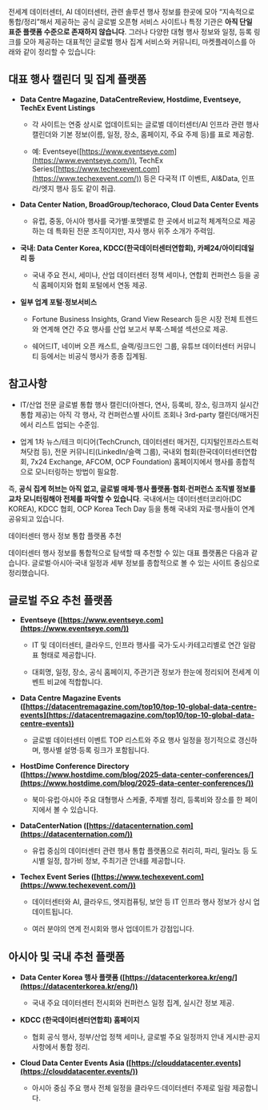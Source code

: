 전세계 데이터센터, AI 데이터센터, 관련 솔루션 행사 정보를 한곳에 모아 “지속적으로 통합/정리”해서 제공하는 공식 글로벌 오픈형 서비스 사이트나 특정 기관은 **아직 단일 표준 플랫폼 수준으로 존재하지 않습니다**. 그러나 다양한 대형 행사 정보와 일정, 등록 링크를 모아 제공하는 대표적인 글로벌 행사 집계 서비스와 커뮤니티, 마켓플레이스를 아래와 같이 정리할 수 있습니다:[](https://datacenternation.com/)​

## 대표 행사 캘린더 및 집계 플랫폼

- **Data Centre Magazine, DataCentreReview, Hostdime, Eventseye, TechEx Event Listings**
    
    - 각 사이트는 연중 상시로 업데이트되는 글로벌 데이터센터/AI 인프라 관련 행사 캘린더와 기본 정보(이름, 일정, 장소, 홈페이지, 주요 주제 등)를 표로 제공함.[](https://thectoclub.com/career/best-data-center-conferences/)​
        
    - 예: Eventseye([https://www.eventseye.com](https://www.eventseye.com/)), TechEx Series([https://www.techexevent.com](https://www.techexevent.com/)) 등은 다국적 IT 이벤트, AI&Data, 인프라/엣지 행사 등도 같이 취급.
        
- **Data Center Nation, BroadGroup/techoraco, Cloud Data Center Events**
    
    - 유럽, 중동, 아시아 행사를 국가별·포맷별로 한 곳에서 비교적 체계적으로 제공하는 데 특화된 전문 조직이지만, 자사 행사 위주 소개가 주력임.[](https://datacenternation.com/)​
        
- **국내: Data Center Korea, KDCC(한국데이터센터연합회), 카페24/아이티데일리 등**
    
    - 국내 주요 전시, 세미나, 산업 데이터센터 정책 세미나, 연합회 컨퍼런스 등을 공식 홈페이지와 협회 포털에서 연동 제공.[](https://datacenterkorea.kr/)​
        
- **일부 업계 포털·정보서비스**
    
    - Fortune Business Insights, Grand View Research 등은 시장 전체 트렌드와 연계해 연간 주요 행사를 산업 보고서 부록·스페셜 섹션으로 제공.[](https://www.kharn.kr/mobile/article.html?no=28534)​
        
    - 쉐어드IT, 네이버 오픈 캐스트, 슬랙/링크드인 그룹, 유튜브 데이터센터 커뮤니티 등에서는 비공식 행사가 종종 집계됨.
        

## 참고사항

- IT/산업 전문 글로벌 통합 행사 캘린더(아젠다, 연사, 등록비, 장소, 링크까지 실시간 통합 제공)는 아직 각 행사, 각 컨퍼런스별 사이트 조회나 3rd-party 캘린더/매거진에서 리스트 업되는 수준임.[](https://datacloudseries.com/)​
    
- 업계 1차 뉴스/테크 미디어(TechCrunch, 데이터센터 매거진, 디지털인프라스트럭쳐닷컴 등), 전문 커뮤니티(LinkedIn/슬랙 그룹), 국내외 협회(한국데이터센터연합회, 7x24 Exchange, AFCOM, OCP Foundation) 홈페이지에서 행사를 종합적으로 모니터링하는 방법이 필요함.[](https://ai-insight21.com/entry/2025-OCP-KOREA-TECH-DAY-%EA%B8%80%EB%A1%9C%EB%B2%8C-%EC%98%A4%ED%94%88%EC%86%8C%EC%8A%A4-%EB%8D%B0%EC%9D%B4%ED%84%B0%EC%84%BC%ED%84%B0-%EA%B8%B0%EC%88%A0-%EC%BB%A8%ED%8D%BC%EB%9F%B0%EC%8A%A4)​
    

즉, **공식 집계 허브는 아직 없고, 글로벌 매체·행사 플랫폼·협회·컨퍼런스 조직별 정보를 교차 모니터링해야 전체를 파악할 수 있습니다**. 국내에서는 데이터센터코리아(DC KOREA), KDCC 협회, OCP Korea Tech Day 등을 통해 국내외 자료·행사들이 연계 공유되고 있습니다.[](https://kdcc.or.kr/kdcc/bbsNew_list.do?bbs_data=aWR4PTQ2NyZzdGFydFBhZ2U9NDUmbGlzdE5vPTE1OSZ0YWJsZT1jc19iYnNfZGF0YV9uZXcmY29kZT1zdWIwNGEmc2VhcmNoX2l0ZW09JnNlYXJjaF9vcmRlcj0mdXJsPXN1YjA0YSZrZXl2YWx1ZT1zdWIwNCZiYnNfbWFsbmFtZT0%3D%7C%7C)​

데이터센터 행사 정보 통합 플랫폼 추천

데이터센터 행사 정보를 통합적으로 탐색할 때 추천할 수 있는 대표 플랫폼은 다음과 같습니다. 글로벌·아시아·국내 일정과 세부 정보를 종합적으로 볼 수 있는 사이트 중심으로 정리했습니다.[](https://datacenternation.com/)​

## 글로벌 주요 추천 플랫폼

- **Eventseye ([https://www.eventseye.com](https://www.eventseye.com/))**
    
    - IT 및 데이터센터, 클라우드, 인프라 행사를 국가·도시·카테고리별로 연간 일람표 형태로 제공합니다.[](https://www.eventseye.com/fairs/f-datacloud-global-congress-7152-1.html)​
        
    - 대회명, 일정, 장소, 공식 홈페이지, 주관기관 정보가 한눈에 정리되어 전세계 이벤트 비교에 적합합니다.
        
- **Data Centre Magazine Events ([https://datacentremagazine.com/top10/top-10-global-data-centre-events](https://datacentremagazine.com/top10/top-10-global-data-centre-events))**
    
    - 글로벌 데이터센터 이벤트 TOP 리스트와 주요 행사 일정을 정기적으로 갱신하며, 행사별 설명·등록 링크가 포함됩니다.[](https://datacentremagazine.com/top10/top-10-global-data-centre-events)​
        
- **HostDime Conference Directory ([https://www.hostdime.com/blog/2025-data-center-conferences/](https://www.hostdime.com/blog/2025-data-center-conferences/))**
    
    - 북미·유럽·아시아 주요 대형행사 스케줄, 주제별 정리, 등록비와 장소를 한 페이지에서 볼 수 있습니다.[](https://www.hostdime.com/blog/2025-data-center-conferences/)​
        
- **DataCenterNation ([https://datacenternation.com](https://datacenternation.com/))**
    
    - 유럽 중심의 데이터센터 관련 행사 통합 플랫폼으로 취리히, 파리, 밀라노 등 도시별 일정, 참가비 정보, 주최기관 안내를 제공합니다.[](https://datacenternation.com/)​
        
- **Techex Event Series ([https://www.techexevent.com](https://www.techexevent.com/))**
    
    - 데이터센터와 AI, 클라우드, 엣지컴퓨팅, 보안 등 IT 인프라 행사 정보가 상시 업데이트됩니다.[](https://www.datacentrecongress.com/)​
        
    - 여러 분야의 연계 전시회와 행사 업데이트가 강점입니다.
        

## 아시아 및 국내 추천 플랫폼

- **Data Center Korea 행사 플랫폼 ([https://datacenterkorea.kr/eng/](https://datacenterkorea.kr/eng/))**
    
    - 국내 주요 데이터센터 전시회와 컨퍼런스 일정 집계, 실시간 정보 제공.[](https://datacenterkorea.kr/)​
        
- **KDCC (한국데이터센터연합회) 홈페이지**
    
    - 협회 공식 행사, 정부/산업 정책 세미나, 글로벌 주요 일정까지 안내 게시판·공지사항에서 통합 정리.[](https://kdcc.or.kr/kdcc/bbsNew_list.do?bbs_data=aWR4PTQ2NyZzdGFydFBhZ2U9NDUmbGlzdE5vPTE1OSZ0YWJsZT1jc19iYnNfZGF0YV9uZXcmY29kZT1zdWIwNGEmc2VhcmNoX2l0ZW09JnNlYXJjaF9vcmRlcj0mdXJsPXN1YjA0YSZrZXl2YWx1ZT1zdWIwNCZiYnNfbWFsbmFtZT0%3D%7C%7C)​
        
- **Cloud Data Center Events Asia ([https://clouddatacenter.events](https://clouddatacenter.events/))**
    
    - 아시아 중심 주요 행사 전체 일정을 클라우드·데이터센터 주제로 일람 제공합니다.